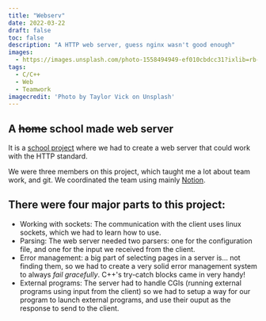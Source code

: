 ```yaml
---
title: "Webserv"
date: 2022-03-22
draft: false
toc: false
description: "A HTTP web server, guess nginx wasn't good enough"
images:
  - https://images.unsplash.com/photo-1558494949-ef010cbdcc31?ixlib=rb-1.2.1&ixid=MnwxMjA3fDB8MHxwaG90by1wYWdlfHx8fGVufDB8fHx8&auto=format&fit=crop
tags:
  - C/C++
  - Web
  - Teamwork
imagecredit: 'Photo by Taylor Vick on Unsplash'
---
```


## A ~~home~~ school made web server

It is a [school project](https://42.fr/) where we had to create a web server
that could work with the HTTP standard.

We were three members on this project, which taught me a lot about team work,
and git. We coordinated the team using mainly
[Notion](https://www.notion.so/pohl/webserv-adb495c3ae2b42f1a0fd9f41344e9b7e).

## There were four major parts to this project:
- Working with sockets: The communication with the client uses linux sockets,
which we had to learn how to use.
- Parsing: The web server needed two parsers: one for the configuration file,
and one for the input we received from the client.
- Error management: a big part of selecting pages in a server is... not finding
them, so we had to create a very solid error management system to always *fail
gracefully*. C++'s try-catch blocks came in very handy!
- External programs: The server had to handle CGIs (running external programs
using input from the client) so we had to setup a way for our program to launch
external programs, and use their ouput as the response to send to the client.
